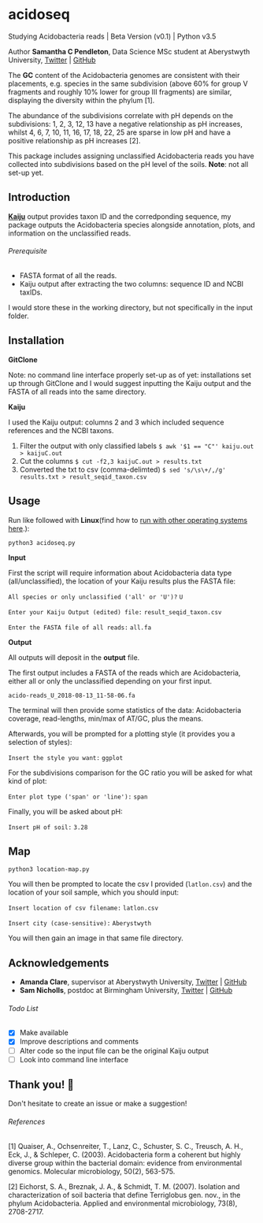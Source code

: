 # acidoseq

Studying Acidobacteria reads | Beta Version (v0.1) | Python v3.5 

Author __Samantha C Pendleton__, Data Science MSc student at Aberystwyth University, [Twitter](https://twitter.com/sap218) | [GitHub](https://github.com/sap218)

The **GC** content of the Acidobacteria genomes are consistent with their placements, e.g. species in the same subdivision (above 60\% for group V fragments and roughly 10\% lower for group III fragments) are similar, displaying the diversity within the phylum [1].

The abundance of the subdivisions correlate with pH depends on the subdivisions: 1, 2, 3, 12, 13 have a negative relationship as pH increases, whilst 4, 6, 7, 10, 11, 16, 17, 18, 22, 25 are sparse in low pH and have a positive relationship as pH increases [2].

This package includes assigning unclassified Acidobacteria reads you have collected into subdivisions based on the pH level of the soils. **Note**: not all set-up yet.

## Introduction
[**Kaiju**](http://kaiju.binf.ku.dk) output provides taxon ID and the corredponding sequence, my package outputs the Acidobacteria species alongside annotation, plots, and information on the unclassified reads.

###### Prerequisite
- FASTA format of all the reads.
- Kaiju output after extracting the two columns: sequence ID and NCBI taxIDs.

I would store these in the working directory, but not specifically in the input folder.

## Installation

**GitClone**

Note: no command line interface properly set-up as of yet: installations set up through GitClone and I would suggest inputting the Kaiju output and the FASTA of all reads into the same directory.

**Kaiju**

I used the Kaiju output: columns 2 and 3 which included sequence references and the NCBI taxons.

1. Filter the output with only classified labels	`$ awk '$1 == "C"' kaiju.out > kaijuC.out`
2. Cut the columns					`$ cut -f2,3 kaijuC.out > results.txt`
3. Converted the txt to csv (comma-delimted)		`$ sed 's/\s\+/,/g' results.txt > result_seqid_taxon.csv`

## Usage
Run like followed with **Linux**(find how to [run with other operating systems here](https://en.wikibooks.org/wiki/Python_Programming/Creating_Python_Programs).):

`python3 acidoseq.py`

**Input**

First the script will require information about Acidobacteria data type (all/unclassified), the location of your Kaiju results plus the FASTA file:

`All species or only unclassified ('all' or 'U')?` `U`

`Enter your Kaiju Output (edited) file:` `result_seqid_taxon.csv`

`Enter the FASTA file of all reads:` `all.fa`

**Output**

All outputs will deposit in the **output** file.

The first output includes a FASTA of the reads which are Acidobacteria, either all or only the unclassified depending on your first input. 

`acido-reads_U_2018-08-13_11-58-06.fa`

The terminal will then provide some statistics of the data: Acidobacteria coverage, read-lengths, min/max of AT/GC, plus the means.

Afterwards, you will be prompted for a plotting style (it provides you a selection of styles):

`Insert the style you want:` `ggplot`

For the subdivisions comparison for the GC ratio you will be asked for what kind of plot:

`Enter plot type ('span' or 'line'):` `span`

Finally, you will be asked about pH:

`Insert pH of soil:` `3.28`


## Map
`python3 location-map.py`

You will then be prompted to locate the csv I provided (`latlon.csv`) and the location of your soil sample, which you should input:

`Insert location of csv filename:` `latlon.csv`

`Insert city (case-sensitive):` `Aberystwyth`

You will then gain an image in that same file directory.

## Acknowledgements
* **Amanda Clare**, supervisor at Aberystwyth University, [Twitter](https://twitter.com/afcaber) | [GitHub](https://github.com/amandaclare)
* **Sam Nicholls**, postdoc at Birmingham University, [Twitter](https://twitter.com/samstudio8) | [GitHub](https://github.com/SamStudio8)

###### Todo List
- [x] Make available
- [x] Improve descriptions and comments
- [ ] Alter code so the input file can be the original Kaiju output
- [ ] Look into command line interface

## Thank you! :seedling:

Don't hesitate to create an issue or make a suggestion!

###### References
[1] Quaiser, A., Ochsenreiter, T., Lanz, C., Schuster, S. C., Treusch, A. H., Eck, J., & Schleper, C. (2003). Acidobacteria form a coherent but highly diverse group within the bacterial domain: evidence from environmental genomics. Molecular microbiology, 50(2), 563-575.

[2] Eichorst, S. A., Breznak, J. A., & Schmidt, T. M. (2007). Isolation and characterization of soil bacteria that define Terriglobus gen. nov., in the phylum Acidobacteria. Applied and environmental microbiology, 73(8), 2708-2717.
